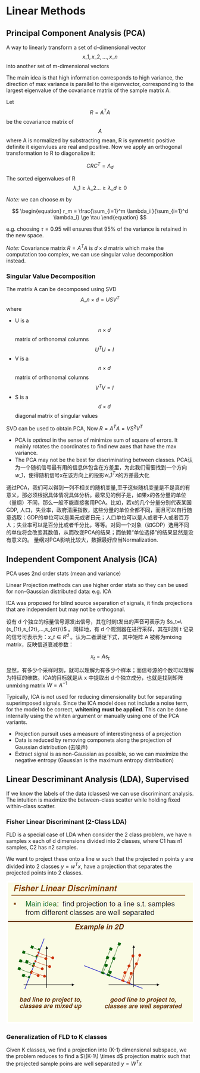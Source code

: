 # Linear Methods

## Principal Component Analysis \(PCA\)

A way to linearly transform a set of d-dimensional vector $$x\_1, x\_2, ..., x\_n$$ into another set of m-dimensional vectors

The main idea is that high information corresponds to high variance, the direction of max variance is parallel to the eigenvector, corresponding to the largest eigenvalue of the covariance matrix of the sample matrix A.

Let $$R = A^TA$$ be the covariance matrix of $$A$$ where A is normalized by substracting mean, R is symmetric positive definite it eigenvlues are real and positive. Now we apply an orthogonal transformation to R to diagonalize it:

$$
\begin{equation}
CRC^T = \Lambda_d
\end{equation}
$$

The sorted eigenvalues of R $$\lambda\_1 \ge \lambda\_2...\ge \lambda\_d \ge 0$$

_Note:_ we can choose $m$ by

$$
\begin{equation}
r_m = \frac{\sum_{i=1}^m \lambda_i }{\sum_{i=1}^d \lambda_i} \ge \tau  
\end{equation}
$$

e.g. choosing $\tau = 0.95$ will ensures that 95% of the variance is retained in the new space.

_Note:_ Covariance matrix $R = A^TA$ is $d\times d$ matrix which make the computation too complex, we can use singular value decomposition instead.

### Singular Value Decomposition

The matrix A can be decomposed using SVD $$A\_{n\times d} = USV^T$$ where

* U is a $$n\times d$$ matrix of orthonomal columns $$U^TU = I$$
* V is a $$n\times d$$ matrix of orthonomal columns $$V^TV = I$$
* S is a $$d\times d$$ diagonal matrix of singular values

SVD can be used to obtain PCA, Now $R = A^TA = VS^2V^T$

* PCA is _optimal_ in the sense of minimize sum of square of errors. It mainly rotates the coordinates to find new axes that have the max variance.
* The PCA may not be the best for discriminating between classes. PCA认为一个随机信号最有用的信息体包含在方差里，为此我们需要找到一个方向 $w\_{1}$，使得随机信号x在该方向上的投影$w\_1^T x$的方差最大化

通过PCA，我们可以得到一列不相关的随机变量,至于这些随机变量是不是真的有意义，那必须根据具体情况具体分析。最常见的例子是，如果x的各分量的单位（量纲）不同，那么一般不能直接套用PCA。比如，若x的几个分量分别代表某国GDP, 人口，失业率，政府清廉指数，这些分量的单位全都不同，而且可以自行随意选取：GDP的单位可以是美元或者日元；人口单位可以是人或者千人或者百万人；失业率可以是百分比或者千分比，等等。对同一个对象（如GDP）选用不同的单位将会改变其数值，从而改变PCA的结果；而依赖“单位选择”的结果显然是没有意义的。 量纲对PCA影响比较大，数据最好应当Normalization.

## Independent Component Analysis \(ICA\)

PCA uses 2nd order stats \(mean and variance\)

Linear Projection methods can use higher order stats so they can be used for non-Gaussian distributed data: e.g. ICA

ICA was proposed for blind source separation of signals, it finds projections that are independent but may not be orthogonal.

设有 d 个独立的标量信号源发出信号，其在时刻t发出的声音可表示为 $s_t=\(s_{1t},s_{2t},...,s_{dt}\)$ 。同样地，有 d 个观测器在进行采样，其在时刻 t 记录的信号可表示为：$x\_t \in R^d$ 。认为二者满足下式，其中矩阵 A 被称为mixing matrix，反映信道衰减参数：

$$
\begin{equation}
x_t = As_t
\end{equation}
$$

显然，有多少个采样时刻，就可以理解为有多少个样本；而信号源的个数可以理解为特征的维数。ICA的目标就是从 x 中提取出 d 个独立成分，也就是找到矩阵unmixing matrix $W = A^{-1}$

Typically, ICA is not used for reducing dimensionality but for separating superimposed signals. Since the ICA model does not include a noise term, for the model to be correct, **whitening must be applied**. This can be done internally using the whiten argument or manually using one of the PCA variants.

* Projection pursuit uses a measure of interestingness of a projection
* Data is reduced by removing componets along the projection of Gaussian distribution \(去噪声\)
* Extract signal is as non-Gaussian as possible, so we can maximize the negative entropy \(Gaussian is the maximum entropy distribution\)

## Linear Descriminant Analysis \(LDA\), Supervised

If we know the labels of the data \(classes\) we can use discriminant analysis. The intuition is maximize the between-class scatter while holding fixed within-class scatter.

### Fisher Linear Discriminant \(2-Class LDA\)

FLD is a special case of LDA when consider the 2 class problem, we have n samples x each of d dimensions divided into 2 classes, where C1 has n1 samples, C2 has n2 samples.

We want to project these onto a line w such that the projected n points y are divided into 2 classes $y = w^Tx$, have a projection that separates the projected points into 2 classes.

![](../.gitbook/assets/lda.png)

### Generalization of FLD to K classes

Given K classes, we find a projection into \(K-1\) dimensional subspace, we the problem reduces to find a $\(K-1\) \times d$ projection matrix such that the projected sample poins are well separated $y = W^Tx$

